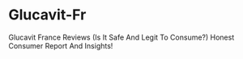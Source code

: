 # Glucavit-Fr
Glucavit France Reviews (Is It Safe And Legit To Consume?) Honest Consumer Report And Insights!  
